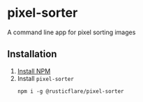 # pixel-sorter

A command line app for pixel sorting images

## Installation

1. [Install NPM](https://www.npmjs.com/get-npm)
1. Install `pixel-sorter`
    ```shell
    npm i -g @rusticflare/pixel-sorter
    ```
